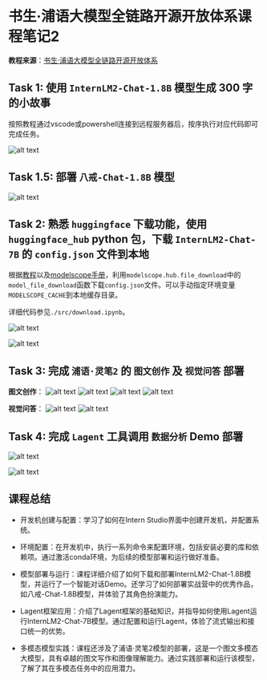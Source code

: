 #  书生·浦语大模型全链路开源开放体系课程笔记2
**教程来源**：[书生·浦语大模型全链路开源开放体系](https://github.com/InternLM/Tutorial/blob/camp2/helloworld/homework.md)

## Task 1: 使用 `InternLM2-Chat-1.8B` 模型生成 300 字的小故事

按照教程通过vscode或powershell连接到远程服务器后，按序执行对应代码即可完成任务。

![alt text](./figures/t1-result1.png)


## Task 1.5: 部署 `八戒-Chat-1.8B` 模型

![alt text](./figures/t1-result2.png)

## Task 2: 熟悉 `huggingface` 下载功能，使用 `huggingface_hub` python 包，下载 `InternLM2-Chat-7B` 的 `config.json` 文件到本地

根据[教程](https://github.com/InternLM/Tutorial/blob/camp2/helloworld/homework.md)以及[modelscope手册](https://modelscope.cn/docs/%E6%A8%A1%E5%9E%8B%E7%9A%84%E4%B8%8B%E8%BD%BD)，利用`modelscope.hub.file_download`中的`model_file_download`函数下载`config.json`文件。可以手动指定环境变量`MODELSCOPE_CACHE`到本地缓存目录。

详细代码参见`./src/download.ipynb`。

![alt text](./figures/t2-result2.png)

![alt text](./figures/t2-result1.png)

## Task 3: 完成 `浦语·灵笔2` 的 `图文创作` 及 `视觉问答` 部署

**图文创作**：
![alt text](./figures/t3-result1.png)
![alt text](./figures/t3-result2.png)
![alt text](./figures/t3-result3.png)
![alt text](./figures/t3-result4.png)

**视觉问答**：
![alt text](./figures/t3-result5.png)
![alt text](./figures/t3-result6.png)

## Task 4: 完成 `Lagent` 工具调用 `数据分析` Demo 部署

![alt text](./figures/t4-result1.png)

![alt text](./figures/t4-result2.png)

## 课程总结

- 开发机创建与配置：学习了如何在Intern Studio界面中创建开发机，并配置系统。

- 环境配置：在开发机中，执行一系列命令来配置环境，包括安装必要的库和依赖项。通过激活conda环境，为后续的模型部署和运行做好准备。

- 模型部署与运行：课程详细介绍了如何下载和部署InternLM2-Chat-1.8B模型，并运行了一个智能对话Demo。还学习了如何部署实战营中的优秀作品，如八戒-Chat-1.8B模型，并体验了其角色扮演能力。

- Lagent框架应用：介绍了Lagent框架的基础知识，并指导如何使用Lagent运行InternLM2-Chat-7B模型。通过配置和运行Lagent，体验了流式输出和接口统一的优势。

- 多模态模型实践：课程还涉及了浦语·灵笔2模型的部署，这是一个图文多模态大模型，具有卓越的图文写作和图像理解能力。通过实践部署和运行该模型，了解了其在多模态任务中的应用潜力。